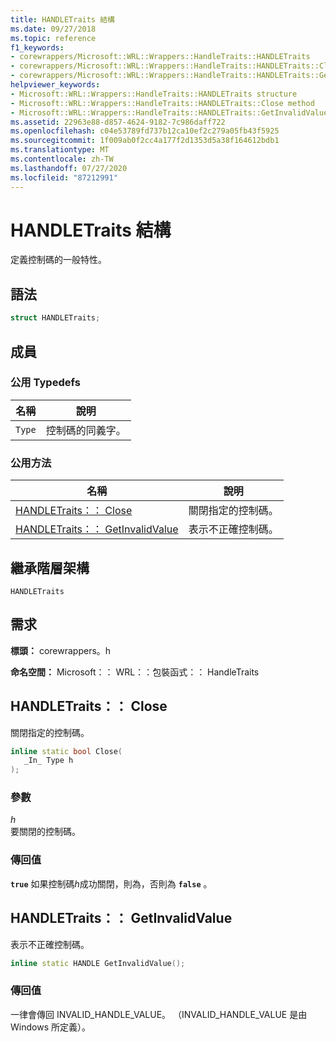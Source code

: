 ```yaml
---
title: HANDLETraits 結構
ms.date: 09/27/2018
ms.topic: reference
f1_keywords:
- corewrappers/Microsoft::WRL::Wrappers::HandleTraits::HANDLETraits
- corewrappers/Microsoft::WRL::Wrappers::HandleTraits::HANDLETraits::Close
- corewrappers/Microsoft::WRL::Wrappers::HandleTraits::HANDLETraits::GetInvalidValue
helpviewer_keywords:
- Microsoft::WRL::Wrappers::HandleTraits::HANDLETraits structure
- Microsoft::WRL::Wrappers::HandleTraits::HANDLETraits::Close method
- Microsoft::WRL::Wrappers::HandleTraits::HANDLETraits::GetInvalidValue method
ms.assetid: 22963e88-d857-4624-9182-7c986daff722
ms.openlocfilehash: c04e53789fd737b12ca10ef2c279a05fb43f5925
ms.sourcegitcommit: 1f009ab0f2cc4a177f2d1353d5a38f164612bdb1
ms.translationtype: MT
ms.contentlocale: zh-TW
ms.lasthandoff: 07/27/2020
ms.locfileid: "87212991"
---
```

# <a name="handletraits-structure"></a>HANDLETraits 結構

定義控制碼的一般特性。

## <a name="syntax"></a>語法

```cpp
struct HANDLETraits;
```

## <a name="members"></a>成員

### <a name="public-typedefs"></a>公用 Typedefs

名稱   | 說明
------ | ---------------------
`Type` | 控制碼的同義字。

### <a name="public-methods"></a>公用方法

名稱                                              | 說明
------------------------------------------------- | -----------------------------
[HANDLETraits：： Close](#close)                     | 關閉指定的控制碼。
[HANDLETraits：： GetInvalidValue](#getinvalidvalue) | 表示不正確控制碼。

## <a name="inheritance-hierarchy"></a>繼承階層架構

`HANDLETraits`

## <a name="requirements"></a>需求

**標頭：** corewrappers。h

**命名空間：** Microsoft：： WRL：：包裝函式：： HandleTraits

## <a name="handletraitsclose"></a><a name="close"></a>HANDLETraits：： Close

關閉指定的控制碼。

```cpp
inline static bool Close(
   _In_ Type h
);
```

### <a name="parameters"></a>參數

*h*<br/>
要關閉的控制碼。

### <a name="return-value"></a>傳回值

**`true`** 如果控制碼*h*成功關閉，則為，否則為 **`false`** 。

## <a name="handletraitsgetinvalidvalue"></a><a name="getinvalidvalue"></a>HANDLETraits：： GetInvalidValue

表示不正確控制碼。

```cpp
inline static HANDLE GetInvalidValue();
```

### <a name="return-value"></a>傳回值

一律會傳回 INVALID_HANDLE_VALUE。 （INVALID_HANDLE_VALUE 是由 Windows 所定義）。
